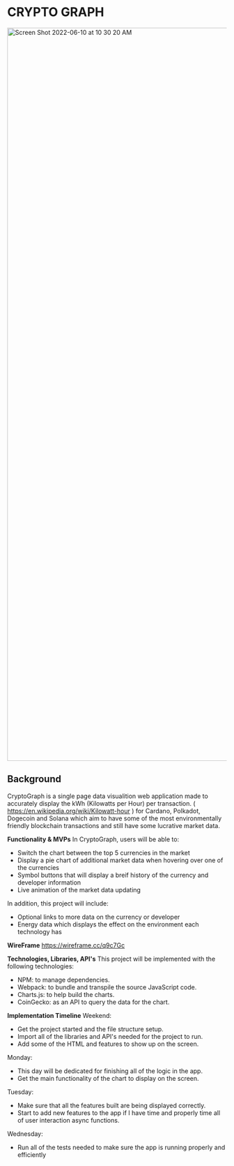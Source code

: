# CRYPTO GRAPH #

<img width="1680" alt="Screen Shot 2022-06-10 at 10 30 20 AM" src="https://user-images.githubusercontent.com/80483775/173092872-f1aed1c2-5442-4240-8dc3-6cb2592f3c61.png">


## Background ##
CryptoGraph is a single page data visualition web application made to accurately
display the kWh (Kilowatts per Hour) per transaction. ( https://en.wikipedia.org/wiki/Kilowatt-hour )
for Cardano, Polkadot, Dogecoin and Solana which aim to have some of the most
environmentally friendly blockchain transactions and still have some lucrative
market data.

**Functionality & MVPs**
In CryptoGraph, users will be able to:
  - Switch the chart between the top 5 currencies in the market
  - Display a pie chart of additional market data when hovering over one of the 
  currencies
  - Symbol buttons that will display a breif history of the currency and 
  developer information
  - Live animation of the market data updating

In addition, this project will include:
  - Optional links to more data on the currency or developer
  - Energy data which displays the effect on the environment each technology has

**WireFrame**
https://wireframe.cc/q9c7Gc

**Technologies, Libraries, API's**
This project will be implemented with the following technologies:
- NPM: to manage dependencies.
- Webpack: to bundle and transpile the source JavaScript code.
- Charts.js: to help build the charts.
- CoinGecko: as an API to query the data for the chart.

**Implementation Timeline**
Weekend:
  - Get the project started and the file structure setup.
  - Import all of the libraries and API's needed for the project to run.
  - Add some of the HTML and features to show up on the screen.

Monday:
  - This day will be dedicated for finishing all of the logic in the app.
  - Get the main functionality of the chart to display on the screen.

Tuesday:
  - Make sure that all the features built are being displayed correctly.
  - Start to add new features to the app if I have time and properly time all of
  user interaction async functions.

Wednesday:
  - Run all of the tests needed to make sure the app is running properly and 
  efficiently


